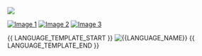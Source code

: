![](https://github.com/rohzzn/rohzzn/blob/main/Gif.gif)

<a href="https://github.com/rohzzn/rohzzn/blob/main/Projects.md"><img src="https://github.com/rohzzn/rohzzn/assets/47408756/26b861b0-3f99-4d5e-a76d-b3406dfcc13e" alt="Image 1"></a> <a href="https://rohzzn.gumroad.com/"><img src="https://github.com/rohzzn/rohzzn/assets/47408756/b811b1c9-f78e-49f6-9698-de1c266c9fef" alt="Image 2"></a> <a href="https://www.buymeacoffee.com/rohzzn"><img src="https://github.com/rohzzn/rohzzn/assets/47408756/23735679-ac97-4e50-ac8c-9800553ca4e6" alt="Image 3"></a>

{{ LANGUAGE_TEMPLATE_START }}
![{{LANGUAGE_NAME}}](https://img.shields.io/static/v1?style=flat-square&label=%E2%A0%80&color=555&labelColor={{LANGUAGE_COLOR:uri}}&message={{LANGUAGE_NAME:uri}}%EF%B8%B1{{LANGUAGE_PERCENT:uri}}%25)
{{ LANGUAGE_TEMPLATE_END }} 

